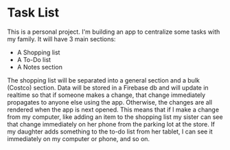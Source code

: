 # Task List

This is a personal project. I'm building an app to centralize some tasks with my family. It will have 3 main sections:

- A Shopping list
- A To-Do list
- A Notes section

The shopping list will be separated into a general section and a bulk (Costco) section. Data will be stored in a Firebase db and will update in realtime so that if someone makes a change, that change immediately propagates to anyone else using the app. Otherwise, the changes are all rendered when the app is next opened. This means that if I make a change from my computer, like adding an item to the shopping list my sister can see that change immediately on her phone from the parking lot at the store. If my daughter adds something to the to-do list from her tablet, I can see it immediately on my computer or phone, and so on.